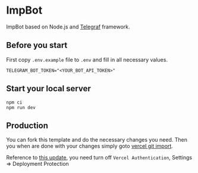 # ImpBot

ImpBot based on Node.js and [Telegraf](https://github.com/telegraf/telegraf) framework.

## Before you start

First copy `.env.example` file to `.env` and fill in all necessary values.

```
TELEGRAM_BOT_TOKEN="<YOUR_BOT_API_TOKEN>"
```

## Start your local server

```
npm ci
npm run dev
```

## Production

You can fork this template and do the necessary changes you need. Then you when are done with your changes simply goto [vercel git import](https://vercel.com/import/git).

Reference to [this update](https://vercel.com/docs/security/deployment-protection#migrating-to-standard-protection), you need turn off `Vercel Authentication`, Settings => Deployment Protection
